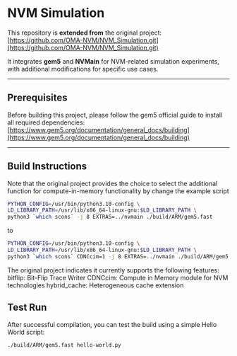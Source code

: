 # NVM Simulation

This repository is **extended from** the original project:  
[https://github.com/OMA-NVM/NVM_Simulation.git](https://github.com/OMA-NVM/NVM_Simulation.git)  

It integrates **gem5** and **NVMain** for NVM-related simulation experiments, with additional modifications for specific use cases.

---

## Prerequisites

Before building this project, please follow the gem5 official guide to install all required dependencies:  
[https://www.gem5.org/documentation/general_docs/building](https://www.gem5.org/documentation/general_docs/building)  

---

## Build Instructions

Note that the original project provides the choice to select the additional function for compute-in-memory functionality by change
the example script 

```bash
PYTHON_CONFIG=/usr/bin/python3.10-config \
LD_LIBRARY_PATH=/usr/lib/x86_64-linux-gnu:$LD_LIBRARY_PATH \
python3 `which scons` -j 8 EXTRAS=../nvmain ./build/ARM/gem5.fast
```

to

```bash
PYTHON_CONFIG=/usr/bin/python3.10-config \
LD_LIBRARY_PATH=/usr/lib/x86_64-linux-gnu:$LD_LIBRARY_PATH \
python3 `which scons` CDNCcim=1 -j 8 EXTRAS=../nvmain ./build/ARM/gem5.fast
```

The original project indicates it currently supports the following features:
bitflip: Bit-Flip Trace Writer
CDNCcim: Compute in Memory module for NVM technologies hybrid_cache: Heterogeneous cache extension

## Test Run
After successful compilation, you can test the build using a simple Hello World script:
```bash
./build/ARM/gem5.fast hello-world.py
```
